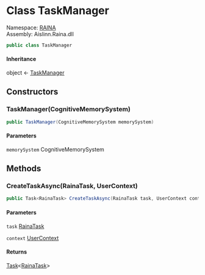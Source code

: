 # <a id="RAINA_TaskManager"></a> Class TaskManager

Namespace: [RAINA](RAINA.md)  
Assembly: Aislinn.Raina.dll  

```csharp
public class TaskManager
```

#### Inheritance

object ← 
[TaskManager](RAINA.TaskManager.md)

## Constructors

### <a id="RAINA_TaskManager__ctor_Aislinn_Core_Cognitive_CognitiveMemorySystem_"></a> TaskManager\(CognitiveMemorySystem\)

```csharp
public TaskManager(CognitiveMemorySystem memorySystem)
```

#### Parameters

`memorySystem` CognitiveMemorySystem

## Methods

### <a id="RAINA_TaskManager_CreateTaskAsync_RAINA_RainaTask_RAINA_Services_UserContext_"></a> CreateTaskAsync\(RainaTask, UserContext\)

```csharp
public Task<RainaTask> CreateTaskAsync(RainaTask task, UserContext context)
```

#### Parameters

`task` [RainaTask](RAINA.RainaTask.md)

`context` [UserContext](RAINA.Services.UserContext.md)

#### Returns

 [Task](https://learn.microsoft.com/dotnet/api/system.threading.tasks.task\-1)<[RainaTask](RAINA.RainaTask.md)\>

